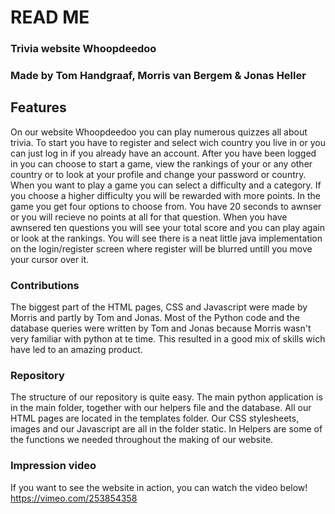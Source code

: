 # READ ME

### Trivia website Whoopdeedoo
### Made by Tom Handgraaf, Morris van Bergem & Jonas Heller

## Features
On our website Whoopdeedoo you can play numerous quizzes all about trivia.
To start you have to register and select wich country you live in or you can just log in if you already have an account.
After you have been logged in you can choose to start a game, view the rankings of your or any other country or to look at your profile and change your password or country.
When you want to play a game you can select a difficulty and a category.
If you choose a higher difficulty you will be rewarded with more points.
In the game you get four options to choose from. You have 20 seconds to awnser or you will recieve no points at all for that question.
When you have awnsered ten questions you will see your total score and you can play again or look at the rankings.
You will see there is a neat little java implementation on the login/register screen where register will be blurred untill you move your cursor over it.

### Contributions
The biggest part of the HTML pages, CSS and Javascript were made by Morris and partly by Tom and Jonas.
Most of the Python code and the database queries were written by Tom and Jonas because Morris wasn't very familiar with python at te time.
This resulted in a good mix of skills wich have led to an amazing product.

### Repository
The structure of our repository is quite easy.
The main python application is in the main folder, together with our helpers file and the database.
All our HTML pages are located in the templates folder. Our CSS stylesheets, images and our Javascript are all in the folder static.
In Helpers are some of the functions we needed throughout the making of our website.

### Impression video
If you want to see the website in action, you can watch the video below!
https://vimeo.com/253854358